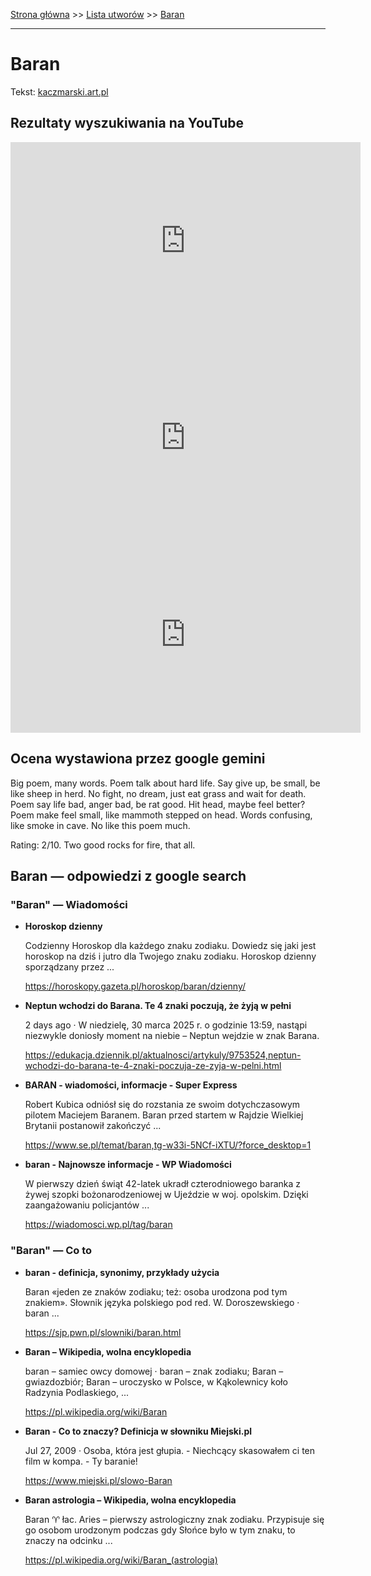 [Strona główna](../index.md) >> [Lista utworów](../list.md) >> [Baran](73.md)

---

# Baran

Tekst: [kaczmarski.art.pl](https://www.kaczmarski.art.pl/tworczosc/wiersze/baran/)

## Rezultaty wyszukiwania na YouTube

<iframe width="560" height="315" src="https://www.youtube.com/embed/j0f7V314JPk?si=IdontcarewhotheIRSsendsImnotpayingtaxes" title="YouTube video player" frameborder="0" allow="accelerometer; autoplay; clipboard-write; encrypted-media; gyroscope; picture-in-picture; web-share" referrerpolicy="strict-origin-when-cross-origin" allowfullscreen></iframe>

<iframe width="560" height="315" src="https://www.youtube.com/embed/K-lw4Y3iiMg?si=IdontcarewhotheIRSsendsImnotpayingtaxes" title="YouTube video player" frameborder="0" allow="accelerometer; autoplay; clipboard-write; encrypted-media; gyroscope; picture-in-picture; web-share" referrerpolicy="strict-origin-when-cross-origin" allowfullscreen></iframe>

<iframe width="560" height="315" src="https://www.youtube.com/embed/pgciq_leSL8?si=IdontcarewhotheIRSsendsImnotpayingtaxes" title="YouTube video player" frameborder="0" allow="accelerometer; autoplay; clipboard-write; encrypted-media; gyroscope; picture-in-picture; web-share" referrerpolicy="strict-origin-when-cross-origin" allowfullscreen></iframe>

## Ocena wystawiona przez google gemini

Big poem, many words. Poem talk about hard life. Say give up, be small, be like sheep in herd. No fight, no dream, just eat grass and wait for death. Poem say life bad, anger bad, be rat good. Hit head, maybe feel better? Poem make feel small, like mammoth stepped on head. Words confusing, like smoke in cave. No like this poem much. 

Rating: 2/10. Two good rocks for fire, that all.


## Baran — odpowiedzi z google search

### "Baran" — Wiadomości

- **Horoskop dzienny**

    Codzienny Horoskop dla każdego znaku zodiaku. Dowiedz się jaki jest horoskop na dziś i jutro dla Twojego znaku zodiaku. Horoskop dzienny sporządzany przez ... 

   <https://horoskopy.gazeta.pl/horoskop/baran/dzienny/>
- **Neptun wchodzi do Barana. Te 4 znaki poczują, że żyją w pełni**

    2 days ago  ·  W niedzielę, 30 marca 2025 r. o godzinie 13:59, nastąpi niezwykle doniosły moment na niebie – Neptun wejdzie w znak Barana. 

   <https://edukacja.dziennik.pl/aktualnosci/artykuly/9753524,neptun-wchodzi-do-barana-te-4-znaki-poczuja-ze-zyja-w-pelni.html>
- **BARAN - wiadomości, informacje - Super Express**

    Robert Kubica odniósł się do rozstania ze swoim dotychczasowym pilotem Maciejem Baranem. Baran przed startem w Rajdzie Wielkiej Brytanii postanowił zakończyć ... 

   <https://www.se.pl/temat/baran,tg-w33i-5NCf-iXTU/?force_desktop=1>
- **baran - Najnowsze informacje - WP Wiadomości**

    W pierwszy dzień świąt 42-latek ukradł czterodniowego baranka z żywej szopki bożonarodzeniowej w Ujeździe w woj. opolskim. Dzięki zaangażowaniu policjantów ... 

   <https://wiadomosci.wp.pl/tag/baran>

### "Baran" — Co to

- **baran - definicja, synonimy, przykłady użycia**

    Baran «jeden ze znaków zodiaku; też: osoba urodzona pod tym znakiem». Słownik języka polskiego pod red. W. Doroszewskiego · baran ... 

   <https://sjp.pwn.pl/slowniki/baran.html>
- **Baran – Wikipedia, wolna encyklopedia**

    baran – samiec owcy domowej · baran – znak zodiaku; Baran – gwiazdozbiór; Baran – uroczysko w Polsce, w Kąkolewnicy koło Radzynia Podlaskiego, ... 

   <https://pl.wikipedia.org/wiki/Baran>
- **Baran - Co to znaczy? Definicja w słowniku Miejski.pl**

    Jul 27, 2009  ·  Osoba, która jest głupia. - Niechcący skasowałem ci ten film w kompa. - Ty baranie! 

   <https://www.miejski.pl/slowo-Baran>
- **Baran astrologia – Wikipedia, wolna encyklopedia**

    Baran ♈ łac. Aries – pierwszy astrologiczny znak zodiaku. Przypisuje się go osobom urodzonym podczas gdy Słońce było w tym znaku, to znaczy na odcinku ... 

   <https://pl.wikipedia.org/wiki/Baran_(astrologia)>

